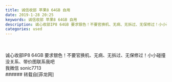 ```yaml
---
title: 诚信收部 苹果8 64GB 自用
date: 2019-1-28 20:25
keywords: 诚信收部 苹果8 64GB 自用
description: 诚心收部IP8 64GB 要求银色！不要官换机、无病、无拆过、无保修过！小小碰撞没关系、带价图联系我吧 我微信 sonic7713 
categories: used
---
```

<td class="t_f" id="postmessage_2834893">

<br/>
<br/>
诚心收部IP8 64GB 要求银色！不要官换机、无病、无拆过、无保修过！小小碰撞没关系、带价图联系我吧 <br/>
我微信 sonic7713 <br/>
</td>
###### 转载自[菲龙网]